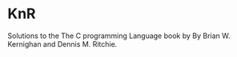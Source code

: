 # KnR
Solutions to the The C programming Language book by By Brian W. Kernighan and Dennis M. Ritchie. 
